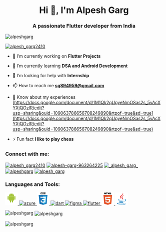 <h1 align="center">Hi 👋, I'm Alpesh Garg</h1>
<h3 align="center">A passionate Flutter developer from India</h3>

<p align="left"> <img src="https://komarev.com/ghpvc/?username=alpeshgarg&label=Profile%20views&color=0e75b6&style=flat" alt="alpeshgarg" /> </p>

<p align="left"> <a href="https://twitter.com/alpesh_garg2410" target="blank"><img src="https://img.shields.io/twitter/follow/alpesh_garg2410?logo=twitter&style=for-the-badge" alt="alpesh_garg2410" /></a> </p>

- 🔭 I’m currently working on **Flutter Projects**

- 🌱 I’m currently learning **DSA and Android Development**

- 🤝 I’m looking for help with **Internship**

- 📫 How to reach me **sg894959@gmail.com**

- 📄 Know about my experiences [https://docs.google.com/document/d/1M1Qk2qUpyeNmOSas2s_5vAcXYXjQOzlR/edit?usp=sharing&ouid=109063786656708249890&rtpof=true&sd=true](https://docs.google.com/document/d/1M1Qk2qUpyeNmOSas2s_5vAcXYXjQOzlR/edit?usp=sharing&ouid=109063786656708249890&rtpof=true&sd=true)

- ⚡ Fun fact **I like to play chess**

<h3 align="left">Connect with me:</h3>
<p align="left">
<a href="https://twitter.com/alpesh_garg2410" target="blank"><img align="center" src="https://raw.githubusercontent.com/rahuldkjain/github-profile-readme-generator/master/src/images/icons/Social/twitter.svg" alt="alpesh_garg2410" height="30" width="40" /></a>
<a href="https://linkedin.com/in/alpesh-garg-963264225" target="blank"><img align="center" src="https://raw.githubusercontent.com/rahuldkjain/github-profile-readme-generator/master/src/images/icons/Social/linked-in-alt.svg" alt="alpesh-garg-963264225" height="30" width="40" /></a>
<a href="https://instagram.com/_alpesh_garg_" target="blank"><img align="center" src="https://raw.githubusercontent.com/rahuldkjain/github-profile-readme-generator/master/src/images/icons/Social/instagram.svg" alt="_alpesh_garg_" height="30" width="40" /></a>
<a href="https://www.leetcode.com/alpeshgarg" target="blank"><img align="center" src="https://raw.githubusercontent.com/rahuldkjain/github-profile-readme-generator/master/src/images/icons/Social/leet-code.svg" alt="alpeshgarg" height="30" width="40" /></a>
<a href="https://auth.geeksforgeeks.org/user/alpesh_garg" target="blank"><img align="center" src="https://raw.githubusercontent.com/rahuldkjain/github-profile-readme-generator/master/src/images/icons/Social/geeks-for-geeks.svg" alt="alpesh_garg" height="30" width="40" /></a>
</p>

<h3 align="left">Languages and Tools:</h3>
<p align="left"> <a href="https://developer.android.com" target="_blank" rel="noreferrer"> <img src="https://raw.githubusercontent.com/devicons/devicon/master/icons/android/android-original-wordmark.svg" alt="android" width="40" height="40"/> </a> <a href="https://azure.microsoft.com/en-in/" target="_blank" rel="noreferrer"> <img src="https://www.vectorlogo.zone/logos/microsoft_azure/microsoft_azure-icon.svg" alt="azure" width="40" height="40"/> </a> <a href="https://www.w3schools.com/css/" target="_blank" rel="noreferrer"> <img src="https://raw.githubusercontent.com/devicons/devicon/master/icons/css3/css3-original-wordmark.svg" alt="css3" width="40" height="40"/> </a> <a href="https://dart.dev" target="_blank" rel="noreferrer"> <img src="https://www.vectorlogo.zone/logos/dartlang/dartlang-icon.svg" alt="dart" width="40" height="40"/> </a> <a href="https://www.figma.com/" target="_blank" rel="noreferrer"> <img src="https://www.vectorlogo.zone/logos/figma/figma-icon.svg" alt="figma" width="40" height="40"/> </a> <a href="https://flutter.dev" target="_blank" rel="noreferrer"> <img src="https://www.vectorlogo.zone/logos/flutterio/flutterio-icon.svg" alt="flutter" width="40" height="40"/> </a> <a href="https://www.w3.org/html/" target="_blank" rel="noreferrer"> <img src="https://raw.githubusercontent.com/devicons/devicon/master/icons/html5/html5-original-wordmark.svg" alt="html5" width="40" height="40"/> </a> <a href="https://www.java.com" target="_blank" rel="noreferrer"> <img src="https://raw.githubusercontent.com/devicons/devicon/master/icons/java/java-original.svg" alt="java" width="40" height="40"/> </a> </p>

<p><img align="left" src="https://github-readme-stats.vercel.app/api/top-langs?username=alpeshgarg&show_icons=true&locale=en&layout=compact" alt="alpeshgarg" /></p>

<p>&nbsp;<img align="center" src="https://github-readme-stats.vercel.app/api?username=alpeshgarg&show_icons=true&locale=en" alt="alpeshgarg" /></p>

<p><img align="center" src="https://github-readme-streak-stats.herokuapp.com/?user=alpeshgarg&" alt="alpeshgarg" /></p>
